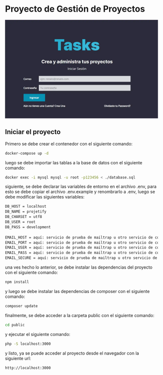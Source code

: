 # Proyecto de Gestión de Proyectos

![Proyecto Projetify](./public/build/images/image-projetify.webp)

## Iniciar el proyecto

Primero se debe crear el contenedor con el siguiente comando:

```bash
docker-compose up -d
```

luego se debe importar las tablas a la base de datos con el siguiente comando:

```bash
docker exec -i mysql mysql -u root -p123456 < ./database.sql
```

siguiente, se debe declarar las variables de entorno en el archivo .env, para esto se debe copiar el archivo .env.example y renombrarlo a .env, luego se debe modificar las siguientes variables:

```bash
DB_HOST = localhost
DB_NAME = projetify
DB_CHARSET = utf8
DB_USER = root
DB_PASS = development

EMAIL_HOST = aquí: servicio de prueba de mailtrap u otro servicio de correo
EMAIL_PORT = aquí: servicio de prueba de mailtrap u otro servicio de correo
EMAIL_USER = aquí: servicio de prueba de mailtrap u otro servicio de correo
EMAIL_PASS = aquí: servicio de prueba de mailtrap u otro servicio de correo
EMAIL_SECURE = aquí: servicio de prueba de mailtrap u otro servicio de correo
```

una ves hecho lo anterior, se debe instalar las dependencias del proyecto con el siguiente comando:

```bash
npm install
```

y luego se debe instalar las dependencias de composer con el siguiente comando:

```bash
composer update
```

finalmente, se debe acceder a la carpeta public con el siguiente comando:

```bash
cd public
```

y ejecutar el siguiente comando:

```bash
php -S localhost:3000
```

y listo, ya se puede acceder al proyecto desde el navegador con la siguiente url:

```bash
http://localhost:3000
```
